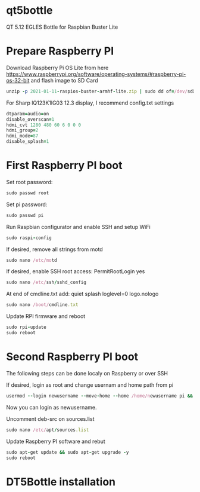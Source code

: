 # qt5bottle
QT 5.12 EGLES Bottle for Raspbian Buster Lite

# Prepare Raspberry PI

Download Raspberry Pi OS Lite from here https://www.raspberrypi.org/software/operating-systems/#raspberry-pi-os-32-bit and flash image to SD Card
```ruby
unzip -p 2021-01-11-raspios-buster-armhf-lite.zip | sudo dd of=/dev/sdX bs=4M conv=fsync status=progress
```
For Sharp lQ123K1lG03 12.3 display, I recommend config.txt settings
```ruby
dtparam=audio=on
disable_overscan=1
hdmi_cvt 1280 480 60 6 0 0 0
hdmi_group=2
hdmi_mode=87
disable_splash=1
```

# First Raspberry PI boot

Set root password:
```ruby
sudo passwd root
```
Set pi password:
```ruby
sudo passwd pi
```
Run Raspbian configurator and enable SSH and setup WiFi
```ruby
sudo raspi-config	
```
If desired, remove all strings from motd
```ruby
sudo nano /etc/motd
```
If desired, enable SSH root access: PermitRootLogin yes
```ruby
sudo nano /etc/ssh/sshd_config	
```
At end of cmdline.txt add: quiet splash loglevel=0 logo.nologo
```ruby
sudo nano /boot/cmdline.txt
```
Update RPI firmware and reboot
```ruby
sudo rpi-update
sudo reboot
```

# Second Raspberry PI boot
The following steps can be done localy on Raspberry or over SSH

If desired, login as root and change usernam and home path from pi
```ruby
usermod --login newusername --move-home --home /home/newusername pi && groupmod --new-name newusername pi
```
Now you can login as newusername.

Uncomment deb-src on sources.list
```ruby
sudo nano /etc/apt/sources.list
```
Update Raspberry PI software and rebut
```ruby
sudo apt-get update && sudo apt-get upgrade -y
sudo reboot
```

# DT5Bottle installation
